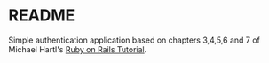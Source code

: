 # README

Simple authentication application based on chapters 3,4,5,6 and 7 of Michael Hartl's <a href="http://www.railstutorial.org/">Ruby on Rails Tutorial</a>.
